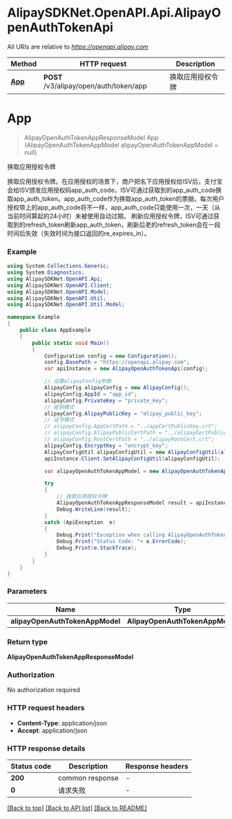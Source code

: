 # AlipaySDKNet.OpenAPI.Api.AlipayOpenAuthTokenApi

All URIs are relative to *https://openapi.alipay.com*

Method | HTTP request | Description
------------- | ------------- | -------------
[**App**](AlipayOpenAuthTokenApi.md#app) | **POST** /v3/alipay/open/auth/token/app | 换取应用授权令牌


<a name="app"></a>
# **App**
> AlipayOpenAuthTokenAppResponseModel App (AlipayOpenAuthTokenAppModel alipayOpenAuthTokenAppModel = null)

换取应用授权令牌

换取应用授权令牌。在应用授权的场景下，商户把名下应用授权给ISV后，支付宝会给ISV颁发应用授权码app_auth_code，ISV可通过获取到的app_auth_code换取app_auth_token。app_auth_code作为换取app_auth_token的票据，每次用户授权带上的app_auth_code将不一样，app_auth_code只能使用一次，一天（从当前时间算起的24小时）未被使用自动过期。  刷新应用授权令牌，ISV可通过获取到的refresh_token刷新app_auth_token，刷新后老的refresh_token会在一段时间后失效（失效时间为接口返回的re_expires_in）。

### Example
```csharp
using System.Collections.Generic;
using System.Diagnostics;
using AlipaySDKNet.OpenAPI.Api;
using AlipaySDKNet.OpenAPI.Client;
using AlipaySDKNet.OpenAPI.Model;
using AlipaySDKNet.OpenAPI.Util;
using AlipaySDKNet.OpenAPI.Util.Model;

namespace Example
{
    public class AppExample
    {
        public static void Main()
        {
            Configuration config = new Configuration();
            config.BasePath = "https://openapi.alipay.com";
            var apiInstance = new AlipayOpenAuthTokenApi(config);

            // 设置alipayConfig参数
            AlipayConfig alipayConfig = new AlipayConfig();
            alipayConfig.AppId = "app_id";
            alipayConfig.PrivateKey = "private_key";
            // 密钥模式
            alipayConfig.AlipayPublicKey = "alipay_public_key";
            // 证书模式
            // alipayConfig.AppCertPath = "../appCertPublicKey.crt";
            // alipayConfig.AlipayPublicCertPath = "../alipayCertPublicKey_RSA2.crt";
            // alipayConfig.RootCertPath = "../alipayRootCert.crt";
            alipayConfig.EncryptKey = "encrypt_key";
            AlipayConfigUtil alipayConfigUtil = new AlipayConfigUtil(alipayConfig);
            apiInstance.Client.SetAlipayConfigUtil(alipayConfigUtil);

            var alipayOpenAuthTokenAppModel = new AlipayOpenAuthTokenAppModel(); // AlipayOpenAuthTokenAppModel |  (optional) 

            try
            {
                // 换取应用授权令牌
                AlipayOpenAuthTokenAppResponseModel result = apiInstance.App(alipayOpenAuthTokenAppModel);
                Debug.WriteLine(result);
            }
            catch (ApiException  e)
            {
                Debug.Print("Exception when calling AlipayOpenAuthTokenApi.App: " + e.Message );
                Debug.Print("Status Code: "+ e.ErrorCode);
                Debug.Print(e.StackTrace);
            }
        }
    }
}
```

### Parameters

Name | Type | Description  | Notes
------------- | ------------- | ------------- | -------------
 **alipayOpenAuthTokenAppModel** | **AlipayOpenAuthTokenAppModel**|  | [optional] 

### Return type

**AlipayOpenAuthTokenAppResponseModel**

### Authorization

No authorization required

### HTTP request headers

 - **Content-Type**: application/json
 - **Accept**: application/json


### HTTP response details
| Status code | Description | Response headers |
|-------------|-------------|------------------|
| **200** | common response |  -  |
| **0** | 请求失败 |  -  |

[[Back to top]](#) [[Back to API list]](../README.md#documentation-for-api-endpoints) [[Back to README]](../README.md)

